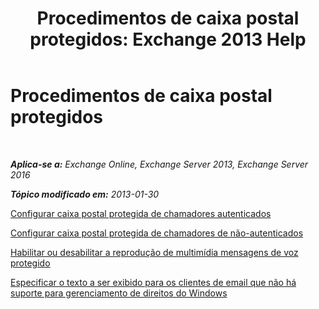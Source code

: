 ﻿---
title: 'Procedimentos de caixa postal protegidos: Exchange 2013 Help'
TOCTitle: Procedimentos de caixa postal protegidos
ms:assetid: 8547fc92-58f6-40f1-9685-3d43ba9b64a0
ms:mtpsurl: https://technet.microsoft.com/pt-br/library/JJ938013(v=EXCHG.150)
ms:contentKeyID: 52058457
ms.date: 05/22/2018
mtps_version: v=EXCHG.150
ms.translationtype: MT
---

# Procedimentos de caixa postal protegidos

 

_**Aplica-se a:** Exchange Online, Exchange Server 2013, Exchange Server 2016_

_**Tópico modificado em:** 2013-01-30_

[Configurar caixa postal protegida de chamadores autenticados](configure-protected-voice-mail-from-authenticated-callers-exchange-2013-help.md)

[Configurar caixa postal protegida de chamadores de não-autenticados](configure-protected-voice-mail-from-unauthenticated-callers-exchange-2013-help.md)

[Habilitar ou desabilitar a reprodução de multimídia mensagens de voz protegido](enable-or-disable-multimedia-playback-of-protected-voice-messages-exchange-2013-help.md)

[Especificar o texto a ser exibido para os clientes de email que não há suporte para gerenciamento de direitos do Windows](specify-the-text-to-display-for-email-clients-that-don-t-support-windows-rights-management-exchange-2013-help.md)

